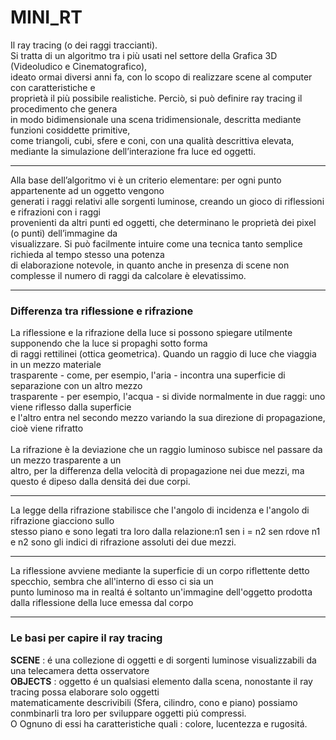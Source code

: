 # MINI_RT
Il ray tracing (o dei raggi traccianti).<br>
Si tratta di un algoritmo tra i più usati nel settore della Grafica 3D (Videoludico e Cinematografico), <br>
ideato ormai diversi anni fa, con lo scopo di realizzare scene al computer con caratteristiche e<br>
proprietà il più possibile realistiche. Perciò, si può definire ray tracing il procedimento che genera <br>
in modo bidimensionale una scena tridimensionale, descritta mediante funzioni cosiddette primitive, <br>
come triangoli, cubi, sfere e coni, con una qualità descrittiva elevata, mediante la simulazione dell’interazione fra luce ed oggetti.<br>
<hr>
Alla base dell’algoritmo vi è un criterio elementare: per ogni punto appartenente ad un oggetto vengono<br>
generati i raggi relativi alle sorgenti luminose, creando un gioco di riflessioni e rifrazioni con i raggi<br>
provenienti da altri punti ed oggetti, che determinano le proprietà dei pixel (o punti) dell’immagine da<br>
visualizzare. Si può facilmente intuire come una tecnica tanto semplice richieda al tempo stesso una potenza<br>
di elaborazione notevole, in quanto anche in presenza di scene non complesse il numero di raggi da calcolare è elevatissimo.<br>
<hr>
<h3>Differenza tra riflessione e rifrazione</h3>
La riflessione e la rifrazione della luce si possono spiegare utilmente supponendo che la luce si propaghi sotto forma<br>
di raggi rettilinei (ottica geometrica). Quando un raggio di luce che viaggia in un mezzo materiale <br>
trasparente - come, per esempio, l'aria - incontra una superficie di separazione con un altro mezzo<br>
trasparente - per esempio, l'acqua - si divide normalmente in due raggi: uno viene riflesso dalla superficie<br>
e l'altro entra nel secondo mezzo variando la sua direzione di propagazione, cioè viene rifratto<br><br>
La rifrazione è la deviazione che un raggio luminoso subisce nel passare da un mezzo trasparente a un<br>
altro, per la differenza della velocità di propagazione nei due mezzi, ma questo é dipeso dalla densitá dei due corpi.<br>
<hr>
La legge della rifrazione stabilisce che l'angolo di incidenza e l'angolo di rifrazione giacciono sullo <br>
stesso piano e sono legati tra loro dalla relazione:n1 sen i = n2 sen rdove n1 e n2 sono gli indici di rifrazione assoluti dei due mezzi.<br>
<hr>
La riflessione avviene mediante la superficie di un corpo riflettente detto specchio, sembra che all'interno di esso ci sia un<br>
punto luminoso ma in realtá é soltanto un'immagine dell'oggetto prodotta dalla riflessione della luce emessa dal corpo<br>
<hr>
<h3>Le basi per capire il ray tracing</h3>
<b>SCENE</b> : é una collezione di oggetti e di sorgenti luminose visualizzabili da una telecamera detta osservatore <br>
<b>OBJECTS</b> : oggetto é un qualsiasi elemento dalla scena, nonostante il ray tracing possa elaborare solo oggetti<br>
&#9; matematicamente descrivibili (Sfera, cilindro, cono e piano) possiamo conmbinarli tra loro per sviluppare oggetti piú compressi.<br>
O&#9; Ognuno di essi ha caratteristiche quali : colore, lucentezza e rugositá.<br>
